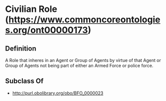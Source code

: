 # Civilian Role (https://www.commoncoreontologies.org/ont00000173)

## Definition
A Role that inheres in an Agent or Group of Agents by virtue of that Agent or Group of Agents not being part of either an Armed Force or police force.

## Subclass Of
- http://purl.obolibrary.org/obo/BFO_0000023

